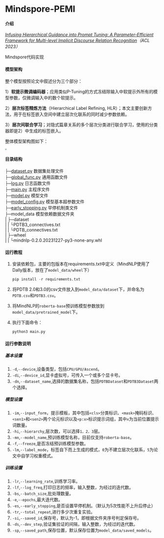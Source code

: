 # Mindspore-PEMI

#### 介绍
*[Infusing Hierarchical Guidance into Prompt Tuning: A Parameter-Efficient Framework for Multi-level Implicit Discourse Relation Recognition](https://aclanthology.org/2023.acl-long.357.pdf)（ACL 2023）*

Mindspore代码实现

#### 模型架构
整个模型按照论文中叙述分为三个部分： 

1）**软提示微调编码器**；应用类似P-Tuning的方式冻结除输入中软提示外所有的模型参数，仅微调输入中的数个软提示。 

2）**层次标签精炼方法**（Hierarchical Label Refining, HLR）；本文主要创新方法，用于在标签嵌入空间中建立层次化联系的同时减少参数依赖。

3）**层次间联合学习**；对隐式篇章关系的多个层次分类进行联合学习，使用的分类器即是2）中生成的标签嵌入。

整体模型架构图如下：

<img src="https://joker-typora-bucket.oss-cn-beijing.aliyuncs.com/picture/typora/2024/01/04/2024-01-04%2023:12:56.jpg" style="zoom: 33%;" />

#### 目录结构

├─[dataset.py](dataset.py)  数据集处理文件  
├─[global_func.py](global_func.py)  通用函数文件  
├─[log.py](log.py)   日志函数文件   
├─[main.py](main.py)   主程序文件   
├─[model.py](model.py)   模型文件  
├─[model_config.py](model_config.py)  模型基本超参数文件  
├─[early_stopping.py](early_stopping.py)  早停机制类文件  
├─model_data  模型依赖数据文件夹  
|     ├─dataset  
|     |   └PDTB3_connectives.txt  
|     |   └PDTB_connectives.txt  
|     ├─wheel  
|     |   └mindnlp-0.2.0.20231227-py3-none-any.whl

#### 运行教程

1. 安装依赖包，主要的包版本在requirements.txt中定义（MindNLP使用了Dally版本，放在了`model_data/wheel`下）

   ``````python
   pip install -r requirements.txt

2. 将PDTB 2.0和3.0的csv文件放入到`model_data/dataset`下，并命名为`PDTB.csv`和`PDTB3.csv`。

3. 将MindNLP的`roberta-base`预训练模型参数放到`model_data/pretrained_model`下。

4. 执行下面命令：

   ```python
   python3 main.py
   ```

#### 运行参数说明

##### 基本设置

1.  `-d`,`--device`,设备类型，包括`CPU/GPU/Ascend`。
2.  `-di`,`--device_id`,显卡虚拟号，可传入一个或多个显卡号。
3.  `-dn`,`--dataset_name`,选择的数据集名称，包括`PDTBDataset`和`PDTB3Dataset`两个选择。

##### 模型设置

1.  `-im`,`--input_form`，提示模板，其中包括`<cls>`分类标识、`<mask>`掩码标识、`<sen1>`和`<sen2>`两个论元标识以及`<p:x>`标识提示词组，其中`x`为当前位置提示词数量。
2.  `-hi`,`--hierarchy`,层次数，可以选择`1，2，3`层。
3.  `-mn`,`--model_name`,预训练模型名称，目前仅支持`roberta-base`。
4.  `-f`,`--freeze`,是否冻结预训练模型参数。
5.  `-lm`,`--label_mode`，标签自下而上生成的模式，`0`为不建立层次化联系，`5`为论文中自学习权重模式。

##### 训练设置

1.  `-lr`,`--learning_rate`,训练学习率。
2.  `-lf`,`--log_freq`,打印日志的频率，输入整数，为经过的迭代数。
3.  `-bs`,`--batch_size`,批处理数量。
4.  `-e`,`--epochs`,最大迭代数。
5.  `-es`,`--early_stopping`,是否设置早停机制。（默认为5次性能不上升后停止）
6.  `-tr`,`--total_repeat`,进行多少次重复实验。
7.  `-si`,`--saved_id`,保存号，默认为-1，即根据文件夹序号判定保存号。
8.  `-ds`,`--dev_step`,验证集验证的间隔，输入整数，为经过的迭代数。
9.  `-sp`,`--saved_path`,保存位置，默认保存位置为`model_data/saved_models`。
